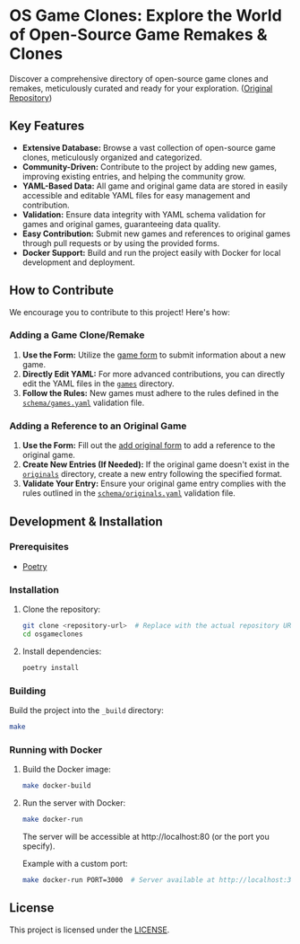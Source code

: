 # OS Game Clones: Explore the World of Open-Source Game Remakes & Clones

Discover a comprehensive directory of open-source game clones and remakes, meticulously curated and ready for your exploration. ([Original Repository](https://github.com/opengaming/osgameclones))

## Key Features

*   **Extensive Database:** Browse a vast collection of open-source game clones, meticulously organized and categorized.
*   **Community-Driven:** Contribute to the project by adding new games, improving existing entries, and helping the community grow.
*   **YAML-Based Data:** All game and original game data are stored in easily accessible and editable YAML files for easy management and contribution.
*   **Validation:** Ensure data integrity with YAML schema validation for games and original games, guaranteeing data quality.
*   **Easy Contribution:** Submit new games and references to original games through pull requests or by using the provided forms.
*   **Docker Support:** Build and run the project easily with Docker for local development and deployment.

## How to Contribute

We encourage you to contribute to this project! Here's how:

### Adding a Game Clone/Remake

1.  **Use the Form:** Utilize the [game form](https://osgameclones.com/add_game.html) to submit information about a new game.
2.  **Directly Edit YAML:** For more advanced contributions, you can directly edit the YAML files in the [`games`](games/) directory.
3.  **Follow the Rules:** New games must adhere to the rules defined in the [`schema/games.yaml`](schema/games.yaml) validation file.

### Adding a Reference to an Original Game

1.  **Use the Form:** Fill out the [add original form](https://osgameclones.com/add_original.html) to add a reference to the original game.
2.  **Create New Entries (If Needed):** If the original game doesn't exist in the [`originals`](originals/) directory, create a new entry following the specified format.
3.  **Validate Your Entry:** Ensure your original game entry complies with the rules outlined in the [`schema/originals.yaml`](schema/originals.yaml) validation file.

## Development & Installation

### Prerequisites

*   [Poetry](https://python-poetry.org/)

### Installation

1.  Clone the repository:

    ```bash
    git clone <repository-url>  # Replace with the actual repository URL
    cd osgameclones
    ```

2.  Install dependencies:

    ```bash
    poetry install
    ```

### Building

Build the project into the `_build` directory:

```bash
make
```

### Running with Docker

1.  Build the Docker image:

    ```bash
    make docker-build
    ```

2.  Run the server with Docker:

    ```bash
    make docker-run
    ```

    The server will be accessible at http://localhost:80 (or the port you specify).

    Example with a custom port:

    ```bash
    make docker-run PORT=3000  # Server available at http://localhost:3000
    ```

## License

This project is licensed under the [LICENSE](LICENSE).